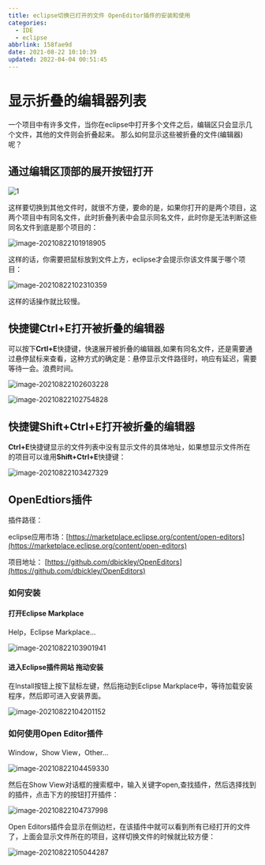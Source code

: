 ```yaml
---
title: eclipse切换已打开的文件 OpenEditor插件的安装和使用
categories: 
  - IDE
  - eclipse
abbrlink: 158fae9d
date: 2021-08-22 10:10:39
updated: 2022-04-04 00:51:45
---
```

# 显示折叠的编辑器列表
一个项目中有许多文件，当你在eclipse中打开多个文件之后，编辑区只会显示几个文件，其他的文件则会折叠起来。
那么如何显示这些被折叠的文件(编辑器)呢？
## 通过编辑区顶部的展开按钮打开

![1](https://gitee.com/XiaoLan223/images/raw/master/Blog/Sum/20210822101535.png)

这样要切换到其他文件时，就很不方便，要命的是，如果你打开的是两个项目，这两个项目中有同名文件，此时折叠列表中会显示同名文件，此时你是无法判断这些同名文件到底是那个项目的：

![image-20210822101918905](https://gitee.com/XiaoLan223/images/raw/master/Blog/Sum/20210822101919.png)

这样的话，你需要把鼠标放到文件上方，eclipse才会提示你该文件属于哪个项目：

![image-20210822102310359](https://gitee.com/XiaoLan223/images/raw/master/Blog/Sum/20210822102310.png)

这样的话操作就比较慢。

## 快捷键Ctrl+E打开被折叠的编辑器

可以按下**Crtl+E**快捷键，快速展开被折叠的编辑器,如果有同名文件，还是需要通过悬停鼠标来查看，这种方式的确定是：悬停显示文件路径时，响应有延迟，需要等待一会。浪费时间。

![image-20210822102603228](https://gitee.com/XiaoLan223/images/raw/master/Blog/Sum/20210822102603.png)

![image-20210822102754828](https://gitee.com/XiaoLan223/images/raw/master/Blog/Sum/20210822102754.png)

## 快捷键Shift+Ctrl+E打开被折叠的编辑器

**Ctrl+E**快捷键显示的文件列表中没有显示文件的具体地址，如果想显示文件所在的项目可以谁用**Shift+Ctrl+E**快捷键：

![image-20210822103427329](https://gitee.com/XiaoLan223/images/raw/master/Blog/Sum/20210822103427.png)

## OpenEdtiors插件
插件路径：

eclipse应用市场：[https://marketplace.eclipse.org/content/open-editors](https://marketplace.eclipse.org/content/open-editors)

项目地址：
[https://github.com/dbickley/OpenEditors](https://github.com/dbickley/OpenEditors)

### 如何安装

#### 打开Eclipse Markplace

Help，Eclipse Markplace...

![image-20210822103901941](https://gitee.com/XiaoLan223/images/raw/master/Blog/Sum/20210822103902.png)

#### 进入Eclipse插件网站 拖动安装

在Install按钮上按下鼠标左键，然后拖动到Eclipse Markplace中，等待加载安装程序，然后即可进入安装界面。

![image-20210822104201152](https://gitee.com/XiaoLan223/images/raw/master/Blog/Sum/20210822104201.png)

### 如何使用Open Editor插件

Window，Show View，Other...

![image-20210822104459330](https://gitee.com/XiaoLan223/images/raw/master/Blog/Sum/20210822104459.png)

然后在Show View对话框的搜索框中，输入关键字open,查找插件，然后选择找到的插件，点击下方的按钮打开插件：

![image-20210822104737998](https://gitee.com/XiaoLan223/images/raw/master/Blog/Sum/20210822104738.png)

Open  Editors插件会显示在侧边栏，在该插件中就可以看到所有已经打开的文件了，上面会显示文件所在的项目，这样切换文件的时候就比较方便：

![image-20210822105044287](https://gitee.com/XiaoLan223/images/raw/master/Blog/Sum/20210822105044.png)

